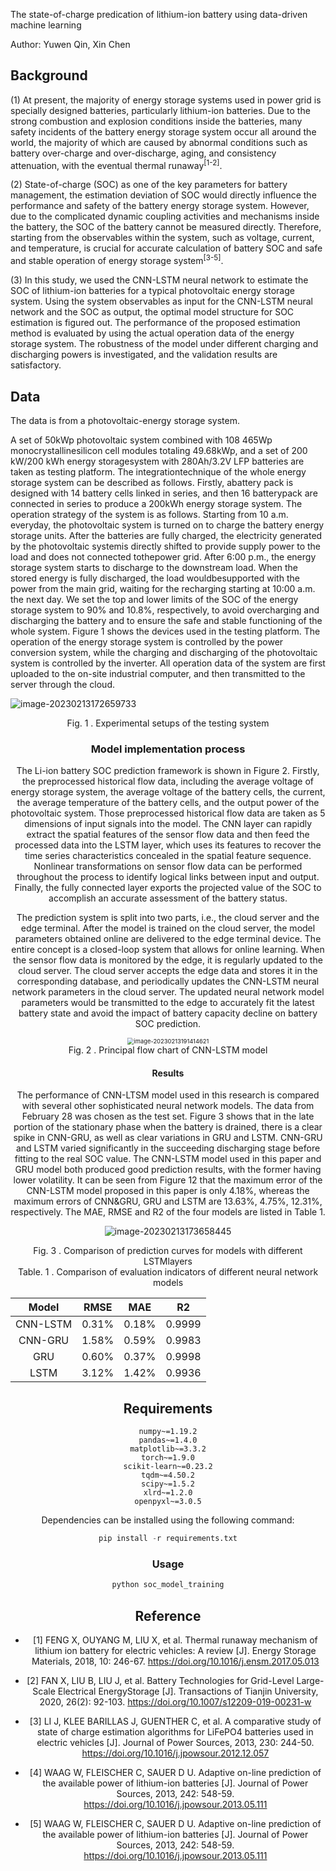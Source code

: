 The state-of-charge predication of lithium-ion battery  using data-driven machine learning

Author: Yuwen Qin, Xin Chen

## Background
(1) At present, the majority of energy storage systems used in power grid is specially designed batteries, particularly lithium-ion batteries. Due to the strong combustion and explosion conditions inside the batteries, many safety incidents of the battery energy storage system occur all around the world, the majority of which are caused by abnormal conditions such as battery over-charge and over-discharge, aging, and consistency attenuation, with the eventual thermal runaway<sup>[1-2]</sup>.

(2) State-of-charge (SOC) as one of the key parameters for battery management, the estimation deviation of SOC would directly influence the performance and safety of the battery energy storage system. However, due to the complicated dynamic coupling activities and mechanisms inside the battery, the SOC of the battery cannot be measured directly. Therefore, starting from the observables within the system, such as voltage, current, and temperature, is crucial for accurate calculation of battery SOC and safe and stable operation of energy storage system<sup>[3-5]</sup>.

(3) In this study, we used the CNN-LSTM neural network to estimate the SOC of lithium-ion batteries for a typical photovoltaic energy storage system. Using the system observables as input for the CNN-LSTM neural network and the SOC as output, the optimal model structure for SOC estimation is figured out. The performance of the proposed estimation method is evaluated by using the actual operation data of the energy storage system. The robustness of the model under different charging and discharging powers is investigated, and the validation results are satisfactory.



## Data

The data is from a photovoltaic-energy storage system. 

A set of 50kWp photovoltaic system combined with 108 465Wp monocrystallinesilicon cell modules totaling 49.68kWp, and a set of 200 kW/200 kWh energy storagesystem with 280Ah/3.2V LFP batteries are taken as testing platform. The integrationtechnique of the whole energy storage system can be described as follows. Firstly, abattery pack is designed with 14 battery cells linked in series, and then 16 batterypack are connected in series to produce a 200kWh energy storage system. The operation strategy of the system is as follows. Starting from 10 a.m. everyday, the photovoltaic system is turned on to charge the battery energy storage units. After the batteries are fully charged, the electricity generated by the photovoltaic systemis directly shifted to provide supply power to the load and does not connected tothepower grid. After 6:00 p.m., the energy storage system starts to discharge to the downstream load. When the stored energy is fully discharged, the load wouldbesupported with the power from the main grid, waiting for the recharging starting at 10:00 a.m. the next day. We set the top and lower limits of the SOC of the energy storage system to 90% and 10.8%, respectively, to avoid overcharging and discharging the battery and to ensure the safe and stable functioning of the whole system. Figure 1 shows the devices used in the testing platform. The operation of the energy storage system is controlled by the power conversion system, while the charging and discharging of the photovoltaic system is controlled by the inverter. All operation data of the system are first uploaded to the on-site industrial computer, and then transmitted to the server through the cloud.

![image-20230213172659733](C:\Users\11855\AppData\Roaming\Typora\typora-user-images\image-20230213172659733.png)

<center>Fig. 1 . Experimental setups of the testing system<center>

### Model implementation process

The Li-ion battery SOC prediction framework is shown in Figure 2. Firstly, the preprocessed historical flow data, including the average voltage of energy storage system, the average voltage of the battery cells, the current, the average temperature of the battery cells, and the output power of the photovoltaic system. Those preprocessed historical flow data are taken as 5 dimensions of input signals into the model. The CNN layer can rapidly extract the spatial features of the sensor flow data and then feed the processed data into the LSTM layer, which uses its features to recover the time series characteristics concealed in the spatial feature sequence. Nonlinear transformations on sensor flow data can be performed throughout the process to identify logical links between input and output. Finally, the fully connected layer exports the projected value of the SOC to accomplish an accurate assessment of the battery status.

The prediction system is split into two parts, i.e., the cloud server and the edge terminal. After the model is trained on the cloud server, the model parameters obtained online are delivered to the edge terminal device. The entire concept is a closed-loop system that allows for online learning. When the sensor flow data is monitored by the edge, it is regularly updated to the cloud server. The cloud server accepts the edge data and stores it in the corresponding database, and periodically updates the CNN-LSTM neural network parameters in the cloud server. The updated neural network model parameters would be transmitted to the edge to accurately fit the latest battery state and avoid the impact of battery capacity decline on battery SOC prediction.

<img src="C:\Users\11855\AppData\Roaming\Typora\typora-user-images\image-20230213191414621.png" alt="image-20230213191414621" style="zoom:67%;" />

<center>Fig. 2 . Principal flow chart of CNN-LSTM model<center>

#### Results

The performance of CNN-LTSM model used in this research is compared with several other sophisticated neural network models. The data from February 28 was chosen as the test set. Figure 3 shows that in the late portion of the stationary phase when the battery is drained, there is a clear spike in CNN-GRU, as well as clear variations in GRU and LSTM. CNN-GRU and LSTM varied significantly in the succeeding discharging stage before fitting to the real SOC value. The CNN-LSTM model used in this paper and GRU model both produced good prediction results, with the former having lower volatility. It can be seen from Figure 12 that the maximum error of the CNN-LSTM model proposed in this paper is only 4.18%, whereas the maximum errors of CNN&GRU, GRU and LSTM are 13.63%, 4.75%, 12.31%, respectively. The MAE, RMSE and R2 of the four models are listed in Table 1.

![image-20230213173658445](C:\Users\11855\AppData\Roaming\Typora\typora-user-images\image-20230213173658445.png)

<center>Fig. 3 . Comparison of prediction curves for models with different LSTMlayers<center>

<center>Table. 1 . Comparison of evaluation indicators of different neural network models<center>

|  Model   | RMSE  |  MAE  |   R2   |
| :------: | :---: | :---: | :----: |
| CNN-LSTM | 0.31% | 0.18% | 0.9999 |
| CNN-GRU  | 1.58% | 0.59% | 0.9983 |
|   GRU    | 0.60% | 0.37% | 0.9998 |
|   LSTM   | 3.12% | 1.42% | 0.9936 |



## Requirements

```
numpy~=1.19.2
pandas~=1.4.0
matplotlib~=3.3.2
torch~=1.9.0
scikit-learn~=0.23.2
tqdm~=4.50.2
scipy~=1.5.2
xlrd~=1.2.0
openpyxl~=3.0.5
```

Dependencies can be installed using the following command:

```python
pip install -r requirements.txt
```

### Usage

```python
python soc_model_training
```



## Reference

<div id="refer-anchor-1"></div>

- [1] FENG X, OUYANG M, LIU X, et al. Thermal runaway mechanism of lithium ion battery for electric vehicles: A review [J]. Energy Storage Materials, 2018, 10: 246-67. https://doi.org/10.1016/j.ensm.2017.05.013

<div id="refer-anchor-2"></div>

- [2] FAN X, LIU B, LIU J, et al. Battery Technologies for Grid-Level Large-Scale Electrical EnergyStorage [J]. Transactions of Tianjin University, 2020, 26(2): 92-103. https://doi.org/10.1007/s12209-019-00231-w

<div id="refer-anchor-3"></div>

<div id="refer-anchor-3"></div>

- [3] LI J, KLEE BARILLAS J, GUENTHER C, et al. A comparative study of state of charge estimation algorithms for LiFePO4 batteries used in electric vehicles [J]. Journal of Power Sources, 2013, 230: 244-50. https://doi.org/10.1016/j.jpowsour.2012.12.057

<div id="refer-anchor-4"></div>

- [4] WAAG W, FLEISCHER C, SAUER D U. Adaptive on-line prediction of the available power of lithium-ion batteries [J]. Journal of Power Sources, 2013, 242: 548-59. https://doi.org/10.1016/j.jpowsour.2013.05.111

  <div id="refer-anchor-5"></div>

- [5] WAAG W, FLEISCHER C, SAUER D U. Adaptive on-line prediction of the available power of lithium-ion batteries [J]. Journal of Power Sources, 2013, 242: 548-59. https://doi.org/10.1016/j.jpowsour.2013.05.111

<div id="refer-anchor-6"></div>
